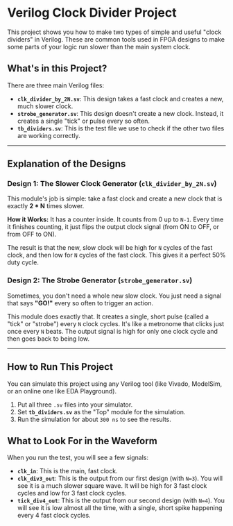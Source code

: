 # Verilog Clock Divider Project

This project shows you how to make two types of simple and useful "clock dividers" in Verilog. These are common tools used in FPGA designs to make some parts of your logic run slower than the main system clock.

## What's in this Project?

There are three main Verilog files:

*   **`clk_divider_by_2N.sv`**: This design takes a fast clock and creates a new, much slower clock.
*   **`strobe_generator.sv`**: This design doesn't create a new clock. Instead, it creates a single "tick" or pulse every so often.
*   **`tb_dividers.sv`**: This is the test file we use to check if the other two files are working correctly.

---

## Explanation of the Designs

### Design 1: The Slower Clock Generator (`clk_divider_by_2N.sv`)

This module's job is simple: take a fast clock and create a new clock that is exactly **2 \* N** times slower.

**How it Works:**
It has a counter inside. It counts from 0 up to `N-1`. Every time it finishes counting, it just flips the output clock signal (from ON to OFF, or from OFF to ON).

The result is that the new, slow clock will be high for `N` cycles of the fast clock, and then low for `N` cycles of the fast clock. This gives it a perfect 50% duty cycle.

### Design 2: The Strobe Generator (`strobe_generator.sv`)

Sometimes, you don't need a whole new slow clock. You just need a signal that says **"GO!"** every so often to trigger an action.

This module does exactly that. It creates a single, short pulse (called a "tick" or "strobe") every `N` clock cycles. It's like a metronome that clicks just once every `N` beats. The output signal is high for only one clock cycle and then goes back to being low.

---

## How to Run This Project

You can simulate this project using any Verilog tool (like Vivado, ModelSim, or an online one like EDA Playground).

1.  Put all three `.sv` files into your simulator.
2.  Set **`tb_dividers.sv`** as the "Top" module for the simulation.
3.  Run the simulation for about `300 ns` to see the results.

## What to Look For in the Waveform

When you run the test, you will see a few signals:

*   **`clk_in`**: This is the main, fast clock.
*   **`clk_div3_out`**: This is the output from our first design (with `N=3`). You will see it is a much slower square wave. It will be high for 3 fast clock cycles and low for 3 fast clock cycles.
*   **`tick_div4_out`**: This is the output from our second design (with `N=4`). You will see it is low almost all the time, with a single, short spike happening every 4 fast clock cycles.
